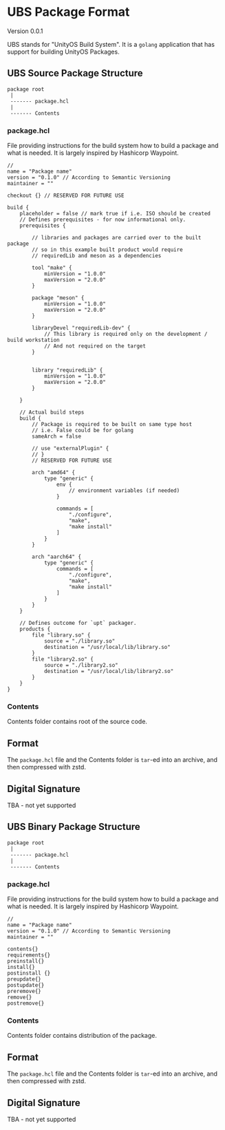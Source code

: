 # UBS Package Format

Version 0.0.1

UBS stands for "UnityOS Build System". It is a `golang` application that has support
for building UnityOS Packages.

## UBS Source Package Structure
```text
package root
 |
 ------- package.hcl
 |
 ------- Contents
```

### package.hcl
File providing instructions for the build system how to build a package and what is needed.
It is largely inspired by Hashicorp Waypoint.

```hcl
// 
name = "Package name"
version = "0.1.0" // According to Semantic Versioning
maintainer = ""

checkout {} // RESERVED FOR FUTURE USE

build {
    placeholder = false // mark true if i.e. ISO should be created
    // Defines prerequisites - for now informational only.
    prerequisites {
    
        // libraries and packages are carried over to the built package
        // so in this example built product would require 
        // requiredLib and meson as a dependencies
        
        tool "make" {
            minVersion = "1.0.0"
            maxVersion = "2.0.0"
        }    
        
        package "meson" {
            minVersion = "1.0.0"
            maxVersion = "2.0.0"
        }
        
        libraryDevel "requiredLib-dev" {
            // This library is required only on the development / build workstation
            // And not required on the target
        }
        
        
        library "requiredLib" {
            minVersion = "1.0.0"
            maxVersion = "2.0.0"
        }
        
    }
    
    // Actual build steps
    build {
        // Package is required to be built on same type host
        // i.e. False could be for golang
        sameArch = false
        
        // use "externalPlugin" {
        // }
        // RESERVED FOR FUTURE USE
   
        arch "amd64" {
            type "generic" {
                env {
                    // environment variables (if needed)
                }
                
                commands = [
                    "./configure",
                    "make",
                    "make install"
                ]
            }
        }
        
        arch "aarch64" {
            type "generic" {
                commands = [
                    "./configure",
                    "make",
                    "make install"
                ]
            }
        }
    }
    
    // Defines outcome for `upt` packager.
    products {
        file "library.so" {
            source = "./library.so"
            destination = "/usr/local/lib/library.so"
        }
        file "library2.so" {
            source = "./library2.so"
            destination = "/usr/local/lib/library2.so"
        }
    }
}

```
### Contents
Contents folder contains root of the source code.

## Format
The `package.hcl` file and the Contents folder is `tar`-ed into an archive, and then
compressed with zstd. 

## Digital Signature
TBA - not yet supported

## UBS Binary Package Structure

```text
package root
 |
 ------- package.hcl
 |
 ------- Contents
```

### package.hcl
File providing instructions for the build system how to build a package and what is needed.
It is largely inspired by Hashicorp Waypoint.

```hcl
// 
name = "Package name"
version = "0.1.0" // According to Semantic Versioning
maintainer = ""

contents{}
requirements{}
preinstall{}
install{}
postinstall {}
preupdate{}
postupdate{}
preremove{}
remove{}
postremove{}
```
### Contents
Contents folder contains distribution of the package.

## Format
The `package.hcl` file and the Contents folder is `tar`-ed into an archive, and then
compressed with zstd.

## Digital Signature
TBA - not yet supported